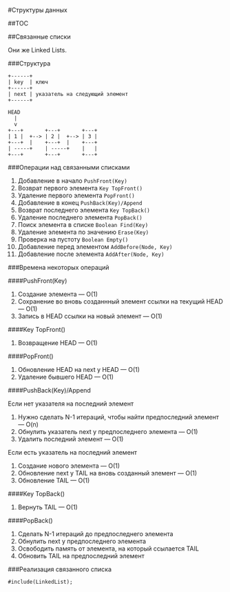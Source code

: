 #Структуры данных

##TOC

##Связанные списки

Они же Linked Lists.

###Структура

```
+------+
| key  | ключ
+------+
| next | указатель на следующий элемент
+------+

HEAD
  |
  v
+---+       +---+       +---+
| 1 |  +--> | 2 |  +--> | 3 |
+---+  |    +---+  |    +---+
| -----+    | -----+    |   |
+---+       +---+       +---+
```

###Операции над связанными списками

1. Добавление в начало `PushFront(Key)`
1. Возврат первого элемента `Key TopFront()`
1. Удаление первого элемента `PopFront()`
1. Добавление в конец `PushBack(Key)/Append`
1. Возврат последнего элемента `Key TopBack()`
1. Удаление последнего элемента `PopBack()`
1. Поиск элемента в списке `Boolean Find(Key)`
1. Удаление элемента по значению `Erase(Key)`
1. Проверка на пустоту `Boolean Empty()`
1. Добавление перед элементом `AddBefore(Node, Key)`
1. Добавление после элемента `AddAfter(Node, Key)`

###Времена некоторых операций

####PushFront(Key)

1. Создание элемента &mdash; O(1)
1. Сохранение во вновь созданнный элемент ссылки на текущий HEAD &mdash; O(1)
1. Запись в HEAD ссылки на новый элемент &mdash; O(1)

####Key TopFront()

1. Возвращение HEAD &mdash; O(1)

####PopFront()

1. Обновление HEAD на next у HEAD &mdash; O(1)
1. Удаление бывшего HEAD &mdash; O(1)

####PushBack(Key)/Append

Если нет указателя на последний элемент

1. Нужно сделать N-1 итераций, чтобы найти предпоследний элемент &mdash; O(n)
1. Обнулить указатель next у предпоследнего элемента &mdash; O(1)
1. Удалить последний элемент &mdash; O(1)

Если есть указатель на последний элемент

1. Создание нового элемента &mdash; O(1)
1. Обновление next у TAIL на вновь созданный элемент &mdash; O(1)
1. Обновление TAIL &mdash; O(1)

####Key TopBack()

1. Вернуть TAIL &mdash; O(1)

####PopBack()

1. Сделать N-1 итераций до предпоследнего элемента
1. Обнулить next у предпоследнего элемента
1. Освободить память от элемента, на который ссылается TAIL
1. Обновить TAIL на предпоследний элемент

###Реализация связанного списка

```
#include(LinkedList);
```

